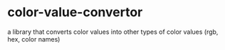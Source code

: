 # color-value-convertor
a library that converts color values into other types of color values (rgb, hex, color names)
